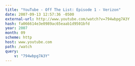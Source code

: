 ```yaml
---
title: "YouTube - Off The List: Episode 1 - Verizon"
date: 2007-09-13 12:57:36 -0500
external-url: http://www.youtube.com/watch?v=794wbpg7A3Y
hash: fa066614e3e0989ac65eaab1d9501bfd
year: 2007
month: 09
scheme: http
host: www.youtube.com
path: /watch
query:
    v: "794wbpg7A3Y"
---
```




